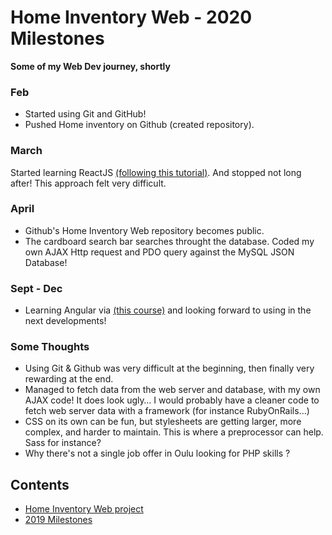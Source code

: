 # Home Inventory Web - 2020 Milestones

**Some of my Web Dev journey, shortly**

### Feb
- Started using Git and GitHub!
- Pushed Home inventory on Github (created repository). 

### March
Started learning ReactJS [(following this tutorial)](https://reactjs.org/tutorial/tutorial.html). And stopped not long after! This approach felt very difficult.

### April
- Github's Home Inventory Web repository becomes public.
- The cardboard search bar searches throught the database. Coded my own AJAX Http request and PDO query against the MySQL JSON Database!

### Sept - Dec
- Learning Angular via [(this course)](https://www.udemy.com/course/the-complete-guide-to-angular-2/) and looking forward to using in the next developments! 

### Some Thoughts
- Using Git & Github was very difficult at the beginning, then finally very rewarding at the end.
- Managed to fetch data from the web server and database, with my own AJAX code! It does look ugly… I would probably have a cleaner code to fetch web server data with a framework (for instance RubyOnRails...)<br>
- CSS on its own can be fun, but stylesheets are getting larger, more complex, and harder to maintain. This is where a preprocessor can help. Sass for instance? 
- Why there's not a single job offer in Oulu looking for PHP skills ? 

## Contents
- [Home Inventory Web project](https://github.com/sroccoli1/homeinventoryweb)
- [2019 Milestones](https://github.com/sroccoli1/homeinventoryweb/edit/master/2019_milestones.md)
